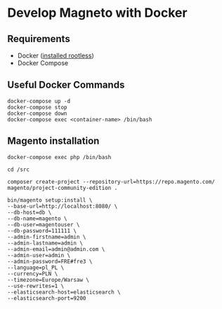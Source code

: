 # Develop Magneto with Docker

## Requirements

- Docker ([installed rootless](https://docs.docker.com/engine/security/rootless/))
- Docker Compose

## Useful Docker Commands

```
docker-compose up -d
docker-compose stop
docker-compose down
docker-compose exec <container-name> /bin/bash
```

## Magento installation

```
docker-compose exec php /bin/bash

cd /src

composer create-project --repository-url=https://repo.magento.com/ magento/project-community-edition .

bin/magento setup:install \
--base-url=http://localhost:8080/ \
--db-host=db \
--db-name=magento \
--db-user=magentouser \
--db-password=111111 \
--admin-firstname=admin \
--admin-lastname=admin \
--admin-email=admin@admin.com \
--admin-user=admin \
--admin-password=FRE#fre3 \
--language=pl_PL \
--currency=PLN \
--timezone=Europe/Warsaw \
--use-rewrites=1 \
--elasticsearch-host=elasticsearch \
--elasticsearch-port=9200
```
